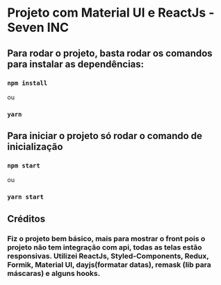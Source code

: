 # Projeto com Material UI e ReactJs - Seven INC

## Para rodar o projeto, basta rodar os comandos para instalar as dependências:

### `npm install`
ou
### `yarn`

## Para iniciar o projeto só rodar o comando de inicialização

### `npm start`
ou
### `yarn start`

## Créditos
### Fiz o projeto bem básico, mais para mostrar o front pois o projeto não tem integração com api, todas as telas estão responsivas. Utilizei ReactJs, Styled-Components, Redux, Formik, Material UI, dayjs(formatar datas), remask (lib para máscaras) e alguns hooks.



